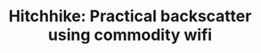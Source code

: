 ---
layout: publication
title: 'Hitchhike: Practical backscatter using commodity wifi'
short_title: 'Hitchhike: Practical backscatter using commodity wifi'
authors: P Zhang, D Bharadia, K Joshi, S Katti,
conference: ACM SENSYS 2016 -- (Best paper award nominee)
confurl: https://doi.org/10.1145/2486001
paper: /files/papers/Hitchhike.pdf
extra: <a href="https://scholar.google.com/scholar?oi=bibs\&amp;hl=en\&amp;cites=3231133807055811837">165
  cites</a>
tags: Uncategorized
---